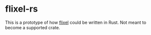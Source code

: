 # flixel-rs

This is a prototype of how [flixel](https://haxeflixel.com/) could be written in Rust. Not meant to become a supported crate.